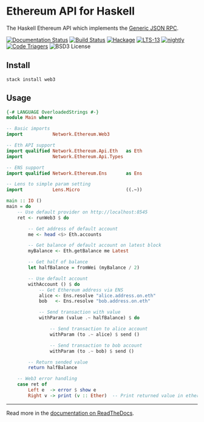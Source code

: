 Ethereum API for Haskell
========================

The Haskell Ethereum API which implements the [Generic JSON RPC](https://github.com/ethereum/wiki/wiki/JSON-RPC).

[![Documentation Status](https://readthedocs.org/projects/hs-web3/badge/?version=latest)](https://hs-web3.readthedocs.io/en/latest/?badge=latest)
[![Build Status](https://travis-ci.org/airalab/hs-web3.svg?branch=master)](https://travis-ci.org/airalab/hs-web3)
[![Hackage](https://img.shields.io/hackage/v/web3.svg)](http://hackage.haskell.org/package/web3)
[![LTS-13](http://stackage.org/package/web3/badge/lts-13)](http://stackage.org/lts-13/package/web3)
[![nightly](http://stackage.org/package/web3/badge/nightly)](http://stackage.org/nightly/package/web3)
[![Code Triagers](https://www.codetriage.com/airalab/hs-web3/badges/users.svg)](https://www.codetriage.com/airalab/hs-web3)
![BSD3 License](http://img.shields.io/badge/license-BSD3-brightgreen.svg)

Install
-------

`stack install web3`

Usage
-----

```haskell
{-# LANGUAGE OverloadedStrings #-}
module Main where

-- Basic imports
import           Network.Ethereum.Web3

-- Eth API support
import qualified Network.Ethereum.Api.Eth   as Eth
import           Network.Ethereum.Api.Types

-- ENS support
import qualified Network.Ethereum.Ens       as Ens

-- Lens to simple param setting
import           Lens.Micro                 ((.~))

main :: IO ()
main = do
    -- Use default provider on http://localhost:8545
    ret <- runWeb3 $ do

        -- Get address of default account
        me <- head <$> Eth.accounts

        -- Get balance of default account on latest block
        myBalance <- Eth.getBalance me Latest

        -- Get half of balance
        let halfBalance = fromWei (myBalance / 2)

        -- Use default account
        withAccount () $ do
            -- Get Ethereum address via ENS
            alice <- Ens.resolve "alice.address.on.eth"
            bob   <- Ens.resolve "bob.address.on.eth"

            -- Send transaction with value
            withParam (value .~ halfBalance) $ do

                -- Send transaction to alice account
                withParam (to .~ alice) $ send ()

                -- Send transaction to bob account
                withParam (to .~ bob) $ send ()

        -- Return sended value
        return halfBalance

    -- Web3 error handling
    case ret of
        Left e  -> error $ show e
        Right v -> print (v :: Ether)  -- Print returned value in ethers
```

---

Read more in the [documentation on ReadTheDocs](https://hs-web3.readthedocs.io).
